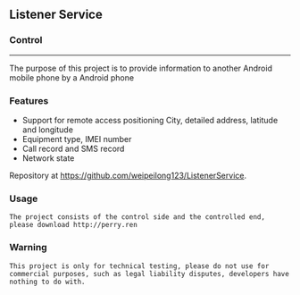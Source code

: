 ## **Listener Service** 
### Control

----------
The purpose of this project is to provide information to another Android mobile phone by a Android phone

### **Features**
 - Support for remote access positioning City, detailed address, latitude and longitude
 - Equipment type, IMEI number
 - Call record and SMS record
 - Network state

Repository at https://github.com/weipeilong123/ListenerService.

### **Usage**
    The project consists of the control side and the controlled end, please download http://perry.ren

### **Warning**
    This project is only for technical testing, please do not use for commercial purposes, such as legal liability disputes, developers have nothing to do with.
